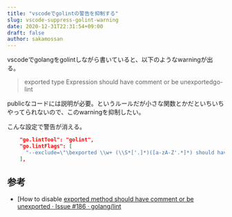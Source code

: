 ```yaml
---
title: "vscodeでgolintの警告を抑制する"
slug: vscode-suppress-golint-warning
date: 2020-12-31T22:31:54+09:00
draft: false
author: sakamossan
---
```


vscodeでgolangをgolintしながら書いていると、以下のようなwarningが出る。

> exported type Expression should have comment or be unexportedgo-lint

publicなコードには説明が必要。というルールだが小さな関数とかだといちいちやってられないので、このwarningを抑制したい。

こんな設定で警告が消える。

```json
    "go.lintTool": "golint",
    "go.lintFlags": [
      "--exclude=\"\bexported \\w+ (\\S*['.]*)([a-zA-Z'.*]*) should have comment or be unexported\b\""
    ],
```

## 参考

- [How to disable [exported method should have comment or be unexported · Issue #186 · golang/lint](https://github.com/golang/lint/issues/186)
